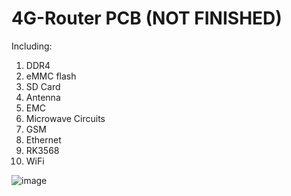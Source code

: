 # 4G-Router PCB (NOT FINISHED)

Including:
  1. DDR4
  2. eMMC flash
  3. SD Card
  4. Antenna
  5. EMC
  6. Microwave Circuits
  7. GSM
  8. Ethernet
  9. RK3568
  10. WiFi

![image](https://github.com/user-attachments/assets/15fbaca9-c14c-4766-9439-245d5776fb0b)
